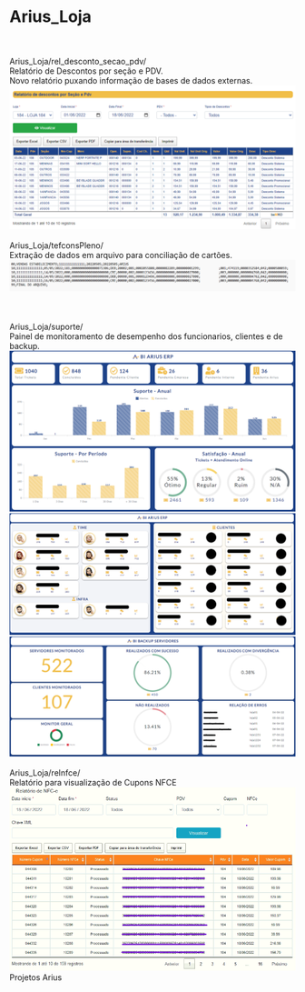 # Arius_Loja
<br><br>
Arius_Loja/rel_desconto_secao_pdv/<br>
Relatório de Descontos por seção e PDV.<br>
Novo relatório puxando informação de bases de dados externas.
<img src="/rel_desconto_secao_pdv/Capturadetela.png" alt="img"/>
<br><br>
Arius_Loja/tefconsPleno/<br>
Extração de dados em arquivo para conciliação de cartões.<br>
<img src="/tefconsPleno/tefcons.png" alt="img"/>
<br><br>
<br><br>
Arius_Loja/suporte/<br>
Painel de monitoramento de desempenho dos funcionarios, clientes e de backup.<br>
<img src="/suporte/bi_erp1.png" alt="img"/>
<img src="/suporte/bi_erp2.png" alt="img"/>
<img src="/suporte/bi_backup.png" alt="img"/>
<br><br>
Arius_Loja/relnfce/<br>
Relatório para visualização de Cupons NFCE <br>
<img src="/relnfce/relnfce.png" alt="img"/>
<br>
 Projetos Arius
